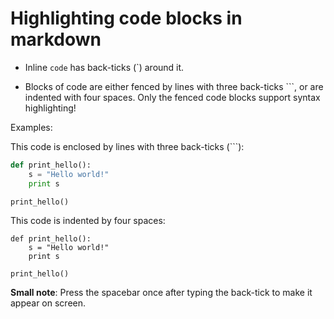 # Highlighting code blocks in markdown

- Inline `code` has back-ticks (`) around it.

- Blocks of code are either fenced by lines with three back-ticks ```, or are indented with four spaces. Only the fenced code blocks support syntax highlighting!

Examples:

This code is enclosed by lines with three back-ticks (```):

```python
def print_hello():
    s = "Hello world!"
    print s

print_hello()
```

This code is indented by four spaces:

    def print_hello():
        s = "Hello world!"
        print s

    print_hello()

**Small note**: Press the spacebar once after typing the back-tick to make it appear on screen.
